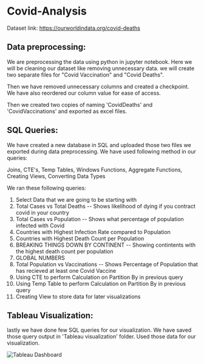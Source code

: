 # Covid-Analysis
Dataset link: https://ourworldindata.org/covid-deaths

## Data preprocessing:

We are preprocessing the data using python in jupyter notebook. Here we will be cleaning our dataset like removing unnecessary data. we will create two separate files for "Covid Vaccination" and "Covid Deaths".

Then we have removed unnecessary columns and created a checkpoint. We have also reordered our column value for ease of access.

Then we created two copies of naming 'CovidDeaths' and 'CovidVaccinations' and exported as excel files.


## SQL Queries:

We have created a new database in SQL and uploaded those two files we exported during data preprocessing. We have used following method in our queries:

Joins, CTE's, Temp Tables, 
Windows Functions, Aggregate Functions, Creating Views, 
Converting Data Types

We ran these following queries:
1. Select Data that we are going to be starting with
2. Total Cases vs Total Deaths
-- Shows likelihood of dying if you contract covid in your country
3. Total Cases vs Population
-- Shows what percentage of population infected with Covid
4. Countries with Highest Infection Rate compared to Population
5. Countries with Highest Death Count per Population
6. BREAKING THINGS DOWN BY CONTINENT
-- Showing contintents with the highest death count per population
7. GLOBAL NUMBERS
8. Total Population vs Vaccinations
-- Shows Percentage of Population that has recieved at least one Covid Vaccine
9. Using CTE to perform Calculation on Partition By in previous query
10. Using Temp Table to perform Calculation on Partition By in previous query
11. Creating View to store data for later visualizations


## Tableau Visualization:

lastly we have done few SQL queries for our visualization. We have saved those query output in 'Tableau visualization' folder. Used those data for our visualization.

![Tableau Dashboard](https://user-images.githubusercontent.com/106653421/172135563-13fa74cd-2cb2-4bca-b0c2-edd2dd8501af.jpg)














